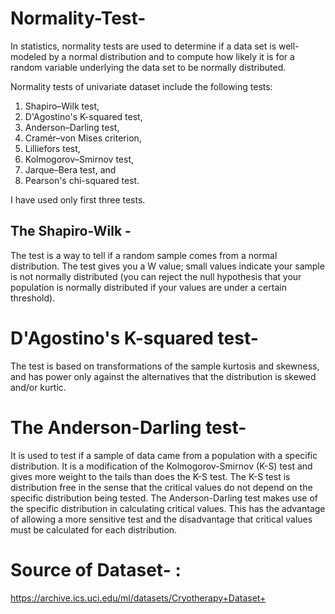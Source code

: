 # Normality-Test-
In statistics, normality tests are used to determine if a data set is well-modeled by a normal distribution and to compute how likely it is for a random variable underlying the data set to be normally distributed.

Normality tests of univariate dataset include the following tests:
1. Shapiro–Wilk test,
2. D'Agostino's K-squared test, 
3. Anderson–Darling test,
4. Cramér–von Mises criterion,
5. Lilliefors test,
6. Kolmogorov–Smirnov test,
7. Jarque–Bera test, and
8. Pearson's chi-squared test.

I have used only first three tests.

## The Shapiro-Wilk -
The test is a way to tell if a random sample comes from a normal distribution. The test gives you a W value; small values indicate your sample is not normally distributed (you can reject the null hypothesis that your population is normally distributed if your values are under a certain threshold).

# D'Agostino's K-squared test-
The test is based on transformations of the sample kurtosis and skewness, and has power only against the alternatives that the distribution is skewed and/or kurtic.

# The Anderson-Darling test-
It is used to test if a sample of data came from a population with a specific distribution. It is a modification of the Kolmogorov-Smirnov (K-S) test and gives more weight to the tails than does the K-S test. The K-S test is distribution free in the sense that the critical values do not depend on the specific distribution being tested. The Anderson-Darling test makes use of the specific distribution in calculating critical values. This has the advantage of allowing a more sensitive test and the disadvantage that critical values must be calculated for each distribution.


# Source of Dataset- : 
https://archive.ics.uci.edu/ml/datasets/Cryotherapy+Dataset+
